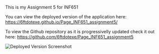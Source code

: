 This is my Assignment 5 for INF651

You can view the deployed version of the application here: https://6ftdotexe.github.io/Page_INF651_assignment5/

To view the Github repository as it is progressivelly updated check it out here: https://github.com/6ftdotexe/Page_INF651_assignment5

![Deployed Version Screenshot](./assets/Screenshot.PNG)
